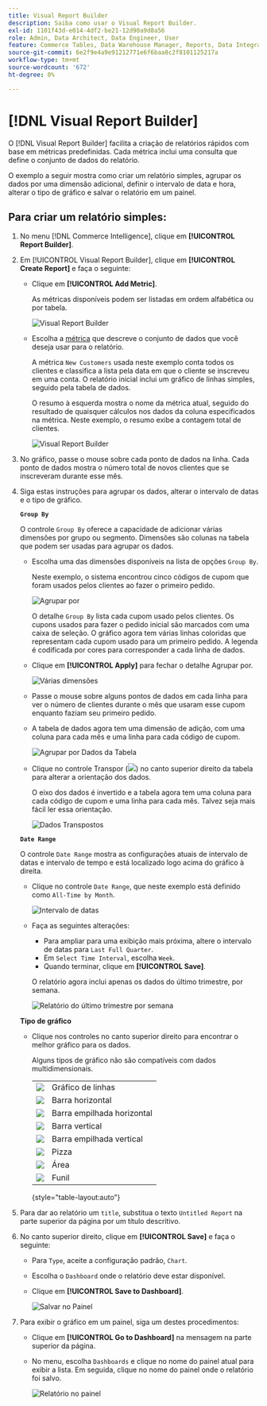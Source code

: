 ```yaml
---
title: Visual Report Builder
description: Saiba como usar o Visual Report Builder.
exl-id: 1101f43d-e014-4df2-be21-12d90a9d8a56
role: Admin, Data Architect, Data Engineer, User
feature: Commerce Tables, Data Warehouse Manager, Reports, Data Integration
source-git-commit: 6e2f9e4a9e91212771e6f6baa8c2f8101125217a
workflow-type: tm+mt
source-wordcount: '672'
ht-degree: 0%

---
```


# [!DNL Visual Report Builder]

O [!DNL Visual Report Builder] facilita a criação de relatórios rápidos com base em métricas predefinidas. Cada métrica inclui uma consulta que define o conjunto de dados do relatório.

O exemplo a seguir mostra como criar um relatório simples, agrupar os dados por uma dimensão adicional, definir o intervalo de data e hora, alterar o tipo de gráfico e salvar o relatório em um painel.

## Para criar um relatório simples:

1. No menu [!DNL Commerce Intelligence], clique em **[!UICONTROL Report Builder]**.

1. Em [!UICONTROL Visual Report Builder], clique em **[!UICONTROL Create Report]** e faça o seguinte:

   * Clique em **[!UICONTROL Add Metric]**.

     As métricas disponíveis podem ser listadas em ordem alfabética ou por tabela.

     ![Visual Report Builder](../../assets/magento-bi-visual-report-builder-add-metric.png)

   * Escolha a [métrica](../../data-user/reports/ess-manage-data-metrics.md) que descreve o conjunto de dados que você deseja usar para o relatório.

     A métrica `New Customers` usada neste exemplo conta todos os clientes e classifica a lista pela data em que o cliente se inscreveu em uma conta. O relatório inicial inclui um gráfico de linhas simples, seguido pela tabela de dados.

     O resumo à esquerda mostra o nome da métrica atual, seguido do resultado de quaisquer cálculos nos dados da coluna especificados na métrica. Neste exemplo, o resumo exibe a contagem total de clientes.

     ![Visual Report Builder](../../assets/magento-bi-report-builder-untitled.png)

1. No gráfico, passe o mouse sobre cada ponto de dados na linha. Cada ponto de dados mostra o número total de novos clientes que se inscreveram durante esse mês.

1. Siga estas instruções para agrupar os dados, alterar o intervalo de datas e o tipo de gráfico.

   **`Group By`**

   O controle `Group By` oferece a capacidade de adicionar várias dimensões por grupo ou segmento. Dimensões são colunas na tabela que podem ser usadas para agrupar os dados.

   * Escolha uma das dimensões disponíveis na lista de opções `Group By`.

     Neste exemplo, o sistema encontrou cinco códigos de cupom que foram usados pelos clientes ao fazer o primeiro pedido.

     ![Agrupar por](../../assets/magento-bi-report-builder-group-by-dimensions.png)

     O detalhe `Group By` lista cada cupom usado pelos clientes. Os cupons usados para fazer o pedido inicial são marcados com uma caixa de seleção. O gráfico agora tem várias linhas coloridas que representam cada cupom usado para um primeiro pedido. A legenda é codificada por cores para corresponder a cada linha de dados.

   * Clique em **[!UICONTROL Apply]** para fechar o detalhe Agrupar por.

     ![Várias dimensões](../../assets/magento-bi-report-builder-group-by-dimension-detail.png)

   * Passe o mouse sobre alguns pontos de dados em cada linha para ver o número de clientes durante o mês que usaram esse cupom enquanto faziam seu primeiro pedido.

   * A tabela de dados agora tem uma dimensão de adição, com uma coluna para cada mês e uma linha para cada código de cupom.

     ![Agrupar por Dados da Tabela](../../assets/magento-bi-report-builder-group-by-table-data.png)

   * Clique no controle Transpor (![](../../assets/magento-bi-btn-transpose.png)) no canto superior direito da tabela para alterar a orientação dos dados.

     O eixo dos dados é invertido e a tabela agora tem uma coluna para cada código de cupom e uma linha para cada mês. Talvez seja mais fácil ler essa orientação.

     ![Dados Transpostos](../../assets/magento-bi-report-builder-group-by-table-data-transposed.png)

   **`Date Range`**

   O controle `Date Range` mostra as configurações atuais de intervalo de datas e intervalo de tempo e está localizado logo acima do gráfico à direita.

   * Clique no controle `Date Range`, que neste exemplo está definido como `All-Time by Month`.

     ![Intervalo de datas](../../assets/magento-bi-report-builder-date-range.png)

   * Faça as seguintes alterações:

      * Para ampliar para uma exibição mais próxima, altere o intervalo de datas para `Last Full Quarter`.
      * Em `Select Time Interval`, escolha `Week`.
      * Quando terminar, clique em **[!UICONTROL Save]**.

     O relatório agora inclui apenas os dados do último trimestre, por semana.

     ![Relatório do último trimestre por semana](../../assets/magento-bi-report-builder-date-range-quarter-by-week-chart.png)

   **Tipo de gráfico**

   * Clique nos controles no canto superior direito para encontrar o melhor gráfico para os dados.

     Alguns tipos de gráfico não são compatíveis com dados multidimensionais.

     | | |
     |-----|-----|
     | ![](../../assets/magento-bi-btn-chart-line.png) | Gráfico de linhas |
     | ![](../../assets/magento-bi-btn-chart-horz-bar.png) | Barra horizontal |
     | ![](../../assets/magento-bi-btn-chart-horz-stacked-bar.png) | Barra empilhada horizontal |
     | ![](../../assets/magento-bi-btn-chart-vert-bar.png) | Barra vertical |
     | ![](../../assets/magento-bi-btn-chart-vert-stacked-bar.png) | Barra empilhada vertical |
     | ![](../../assets/magento-bi-btn-chart-pie.png) | Pizza |
     | ![](../../assets/magento-bi-btn-chart-area.png) | Área |
     | ![](../../assets/magento-bi-btn-chart-funnel.png) | Funil |

     {style="table-layout:auto"}

1. Para dar ao relatório um `title`, substitua o texto `Untitled Report` na parte superior da página por um título descritivo.

1. No canto superior direito, clique em **[!UICONTROL Save]** e faça o seguinte:

   * Para `Type`, aceite a configuração padrão, `Chart`.

   * Escolha o `Dashboard` onde o relatório deve estar disponível.

   * Clique em **[!UICONTROL Save to Dashboard]**.

     ![Salvar no Painel](../../assets/magento-bi-report-builder-save-to-dashboard.png)

1. Para exibir o gráfico em um painel, siga um destes procedimentos:

   * Clique em **[!UICONTROL Go to Dashboard]** na mensagem na parte superior da página.

   * No menu, escolha `Dashboards` e clique no nome do painel atual para exibir a lista. Em seguida, clique no nome do painel onde o relatório foi salvo.

     ![Relatório no painel](../../assets/magento-bi-report-builder-my-dashboard.png)
